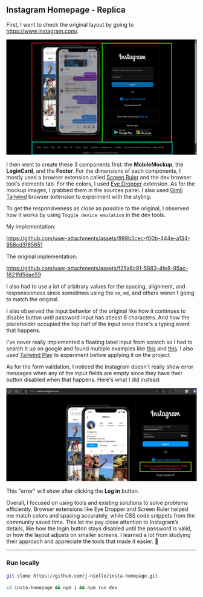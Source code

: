 ## Instagram Homepage - Replica

First, I went to check the original layout by going to https://www.instagram.com/.

![3 main sections](/public/image.png)

I then went to create these 3 components first: the **MobileMockup**, the **LoginCard**, and the **Footer**. For the dimensions of each components, I mostly used a browser extension called [Screen Ruler](https://chromewebstore.google.com/detail/screen-ruler-measure-the/jfbbgijjljfbolelfkopkhbfjajjampm) and the dev browser tool's elements tab. For the colors, I used [Eye Dropper](https://chromewebstore.google.com/detail/eye-dropper/hmdcmlfkchdmnmnmheododdhjedfccka) extension. As for the mockup images, I grabbed them in the sources panel. I also used [Gimli Tailwind](https://gimli.app/tailwind) browser extension to experiment with the styling.

To get the responsiveness as close as possible to the original, I observed how it works by using `Toggle device emulation` in the dev tools.

My implementation:

https://github.com/user-attachments/assets/898b5cec-f00b-444e-a134-958cd3f85651

The original implementation:

https://github.com/user-attachments/assets/f25a6c91-5883-4fe8-95ac-1821fd5dae59

I also had to use a lot of arbitrary values for the spacing, alignment, and responsiveness since sometimes using the `sm`, `md`, and others weren't going to match the original.

I also observed the input behavior of the original like how it continues to disable button until password input has atleast 6 characters. And how the placeholder occupied the top half of the input once there's a typing event that happens. 

I've never really implemented a floating label input from scratch so I had to search it up on google and found multiple examples like [this](https://codepen.io/avstorm/pen/gKGbxo) and [this](https://crinkles.dev/writing/combining-placeholder-shown-and-has-selectors/). I also used [Tailwind Play](https://play.tailwindcss.com/) to experiment before applying it on the project.

As for the form validation, I noticed the Instagram doesn't really show error messages when any of the input fields are empty since they have their button disabled when that happens. Here's what I did instead:

![alt text](/public/sample-error.png)

This "error" will show after clicking the **Log in** button.

Overall, I focused on using tools and existing solutions to solve problems efficiently. Browser extensions like Eye Dropper and Screen Ruler helped me match colors and spacing accurately, while CSS code snippets from the community saved time. This let me pay close attention to Instagram’s details, like how the login button stays disabled until the password is valid, or how the layout adjusts on smaller screens. I learned a lot from studying their approach and appreciate the tools that made it easier. 🤍

----

### Run locally
```bash
git clone https://github.com/j-nielle/insta-homepage.git
```

```bash
cd insta-homepage && npm i && npm run dev
```
